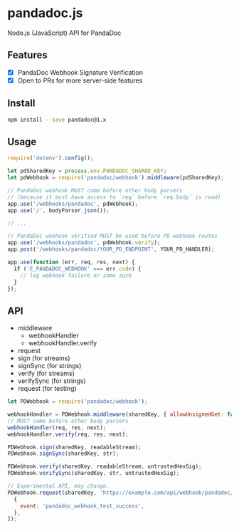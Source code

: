 # pandadoc.js

Node.js (JavaScript) API for PandaDoc

## Features

- [x] PandaDoc Webhook Signature Verification
- [x] Open to PRs for more server-side features

## Install

```bash
npm install --save pandadoc@1.x
```

## Usage

```js
require('dotenv').config();

let pdSharedKey = process.env.PANDADOC_SHARED_KEY;
let pdWebhook = require('pandadoc/webhook').middleware(pdSharedKey);

// PandaDoc webhook MUST come before other body parsers
// (because it must have access to `req` before `req.body` is read)
app.use('/webhooks/pandadoc', pdWebhook);
app.use('/', bodyParser.json());

// ...

// PandaDoc webhook verified MUST be used before PD webhook routes
app.use('/webhooks/pandadoc', pdWebhook.verify);
app.post('/webhooks/pandadoc/YOUR_PD_ENDPOINT', YOUR_PD_HANDLER);

app.use(function (err, req, res, next) {
  if ('E_PANDADOC_WEBHOOK' === err.code) {
    // log webhook failure or some such
  }
});
```

## API

- middleware
  - webhookHandler
  - webhookHandler.verify
- request
- sign (for streams)
- signSync (for strings)
- verify (for streams)
- verifySync (for strings)
- request (for testing)

```js
let PDWebhook = require('pandadoc/webhook');
```

```js
webhookHandler = PDWebhook.middleware(sharedKey, { allowUnsignedGet: false });
// MUST come before other body parsers
webhookHandler(req, res, next);
webhookHandler.verify(req, res, next);
```

```js
PDWebhook.sign(sharedKey, readableStream);
PDWebhook.signSync(sharedKey, str);

PDWebhook.verify(sharedKey, readableStream, untrustedHexSig);
PDWebhook.verifySync(sharedKey, str, untrustedHexSig);
```

```js
// Experimental API, may change.
PDWebhook.request(sharedKey, 'https://example.com/api/webhook/pandadoc/test', [
  {
    event: 'pandadoc_webhook_test_success',
  },
]);
```
